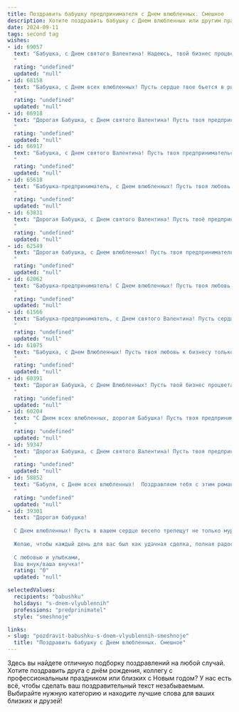 ```yaml
---
title: Поздравить бабушку предпринимателя с Днем влюбленных. Смешное
description: Хотите поздравить бабушку с Днем влюбленных или другим праздником? Наш ИИ создаст незабываемое поздравление, а вы обязательно выделитесь среди других.  
date: 2024-09-11
tags: second tag
wishes:
- id: 69057
  text: "Бабушка, с Днем святого Валентина! Надеюсь, твой бизнес процветает, как любовь в твоей молодости. Пусть сделки заключаются легко, как браки в кино, а прибыль льется рекой, как слезы на романтических комедийных сериалах! 😄
  "
  rating: "undefined"
  updated: "null"
- id: 68158
  text: "Бабушка, с Днем всех влюбленных! Пусть сердце твое бьется в ритме прибыли и убыли,  а любовь к бизнесу не угасает, как пламя свечи на праздничном торте! 😜
  "
  rating: "undefined"
  updated: "null"
- id: 66918
  text: "Дорогая Бабушка, с Днем святого Валентина! Пусть твоя предпринимательская жилка приносит тебе не только прибыль, но и море любви!
  "
  rating: "undefined"
  updated: "null"
- id: 66917
  text: "Бабушка, с Днем святого Валентина! Пусть твоя предпринимательская жилка принесет тебе море любви и прибыли, а дедушкины шутки — вечного молодого сердца! ❤️
  "
  rating: "undefined"
  updated: "null"
- id: 65618
  text: "Бабушка-предприниматель, с Днем влюбленных! Пусть твоя любовь к бизнесу цветет пышным цветом, а прибыль увеличивается так же быстро, как твоя внучка (внук) растёт! 😉
  "
  rating: "undefined"
  updated: "null"
- id: 63831
  text: "Дорогая Бабушка, с Днем святого Валентина! Пусть твоё предпринимательское сердце бьется только от любви - к новым идеям, выгодным сделкам и, конечно, к внукам! 😜❤️
  "
  rating: "undefined"
  updated: "null"
- id: 62549
  text: "Дорогая бабушка, с Днем влюбленных! Пусть твоя предпринимательская жилка никогда не угасает, а любовь к внукам всегда будет в твоем сердце, как выгодная инвестиция! 😂💖
  "
  rating: "undefined"
  updated: "null"
- id: 62062
  text: "Бабушка-предприниматель! С Днем влюбленных! Пусть твоя любовь к бизнесу цветет пышным цветом, а доход приносит тебе не только прибыль, но и море радости!
  "
  rating: "undefined"
  updated: "null"
- id: 61566
  text: "Бабушка-предприниматель, с Днем святого Валентина! Пусть сердце твое бьется в унисон с прибылью, а любовь к внукам приносит дивиденды! ❤️💰
  "
  rating: "undefined"
  updated: "null"
- id: 61075
  text: "Бабушка, с Днем Влюбленных! Пусть твоя любовь к бизнесу только крепнет, а прибыль растет быстрее, чем цены на продукты. 😉
  "
  rating: "undefined"
  updated: "null"
- id: 60391
  text: "Дорогая Бабушка, с Днем Влюбленных! Пусть твой бизнес процветает как любовь, а конкуренция сбежит от тебя, как от твоей неотразимой улыбки! 😜❤️
  "
  rating: "undefined"
  updated: "null"
- id: 60204
  text: "С Днем всех влюбленных, дорогая Бабушка! Пусть твоя предпринимательская жилка не угасает, а любовь к внукам только крепнет! 🥰💰🎉
  "
  rating: "undefined"
  updated: "null"
- id: 59347
  text: "Дорогая Бабушка, с Днем святого Валентина! Пусть твоя предпринимательская жилка никогда не угаснет, а любовь к бизнесу будет такой же пылкой, как страсть молодых! 😉❤️
  "
  rating: "undefined"
  updated: "null"
- id: 58852
  text: "Бабуля, с Днем всех влюбленных!  Поздравляем тебя с этим романтичным днем, и желаем, чтобы твоя любовь к бизнесу и твоим внукам была так же сильна, как твоё желание заключить выгодную сделку. 😉❤️
  "
  rating: "undefined"
  updated: "null"
- id: 39301
  text: "Дорогая бабушка!
  
  С Днем влюбленных! Пусть в вашем сердце весело трепещут не только муравьи, но и бабочки! Знаете, как говорят: любовь – это как бизнес, главное – найти свою нишу! Так что не упустите шанс «инвестировать» свою любовь в самые вкусные моменты с любимым человеком.
  
  Желаю, чтобы каждый день для вас был как удачная сделка, полная радости и счастья! А если в жизни всплывут «конкуренты», просто повышайте свою «цену» — а за любовь, как за хороший бизнес, всегда стоит бороться!
  
  С любовью и улыбками,
  Ваш внук/ваша внучка!"
  rating: "0"
  updated: "null"

selectedValues:
  recipients: "babushku"
  holidays: "s-dnem-vlyublennih"
  professions: "predprinimatel"
  style: "smeshnoje"

links:
- slug: "pozdravit-babushku-s-dnem-vlyublennih-smeshnoje"
  title: "Поздравить бабушку с Днем влюбленных. Смешное"
---
```


Здесь вы найдете отличную подборку поздравлений на любой случай. 
Хотите поздравить друга с днём рождения, коллегу с профессиональным праздником или близких с Новым годом? У нас есть всё, чтобы сделать ваш поздравительный текст незабываемым. Выбирайте нужную категорию и находите лучшие слова для ваших близких и друзей!
